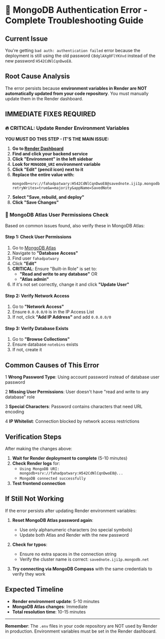 # 🚨 MongoDB Authentication Error - Complete Troubleshooting Guide

## Current Issue
You're getting `bad auth: authentication failed` error because the deployment is still using the old password `CBdglAXg0FlYKVvd` instead of the new password `H542CdNlCqnDwoE8`.

## Root Cause Analysis
The error persists because **environment variables in Render are NOT automatically updated from your code repository**. You must manually update them in the Render dashboard.

## IMMEDIATE FIXES REQUIRED

### 🔥 CRITICAL: Update Render Environment Variables

**YOU MUST DO THIS STEP - IT'S THE MAIN ISSUE:**

1. **Go to [Render Dashboard](https://dashboard.render.com/)**
2. **Find and click your backend service**
3. **Click "Environment" in the left sidebar**
4. **Look for `MONGODB_URI` environment variable**
5. **Click "Edit" (pencil icon) next to it**
6. **Replace the entire value with:**
   ```
   mongodb+srv://fahadpatwary:H542CdNlCqnDwoE8@savednote.iji1p.mongodb.net/notebins?retryWrites=true&w=majority&appName=SavedNote
   ```
7. **Select "Save, rebuild, and deploy"**
8. **Click "Save Changes"**

### 🔧 MongoDB Atlas User Permissions Check

Based on common issues found, also verify these in MongoDB Atlas:

#### Step 1: Check User Permissions
1. Go to [MongoDB Atlas](https://cloud.mongodb.com/)
2. Navigate to **"Database Access"**
3. Find user `fahadpatwary`
4. Click **"Edit"**
5. **CRITICAL**: Ensure "Built-in Role" is set to:
   - **"Read and write to any database"** OR
   - **"Atlas admin"**
6. If it's not set correctly, change it and click **"Update User"**

#### Step 2: Verify Network Access
1. Go to **"Network Access"**
2. Ensure `0.0.0.0/0` is in the IP Access List
3. If not, click **"Add IP Address"** and add `0.0.0.0/0`

#### Step 3: Verify Database Exists
1. Go to **"Browse Collections"**
2. Ensure database `notebins` exists
3. If not, create it

## Common Causes of This Error

<mcreference link="https://stackoverflow.com/questions/55695565/error-message-mongoerror-bad-auth-authentication-failed-through-uri-string" index="1">1</mcreference> **Wrong Password Type**: Using account password instead of database user password

<mcreference link="https://github.com/orgs/community/discussions/36567" index="2">2</mcreference> **Missing User Permissions**: User doesn't have "read and write to any database" role

<mcreference link="https://www.mongodb.com/community/forums/t/bad-auth-authentication-failed-nodejs-mongodb-atlas/14461" index="3">3</mcreference> **Special Characters**: Password contains characters that need URL encoding

<mcreference link="https://www.geeksforgeeks.org/mongodb/troubleshooting-mongodb-atlas-connection-errors/" index="4">4</mcreference> **IP Whitelist**: Connection blocked by network access restrictions

## Verification Steps

After making the changes above:

1. **Wait for Render deployment to complete** (5-10 minutes)
2. **Check Render logs** for:
   - `Using MongoDB URI: mongodb+srv://fahadpatwary:H542CdNlCqnDwoE8@...`
   - `MongoDB connected successfully`
3. **Test frontend connection**

## If Still Not Working

If the error persists after updating Render environment variables:

1. **Reset MongoDB Atlas password again**:
   - Use only alphanumeric characters (no special symbols)
   - Update both Atlas and Render with the new password

2. **Check for typos**:
   - Ensure no extra spaces in the connection string
   - Verify the cluster name is correct: `savednote.iji1p.mongodb.net`

3. **Try connecting via MongoDB Compass** with the same credentials to verify they work

## Expected Timeline
- **Render environment update**: 5-10 minutes
- **MongoDB Atlas changes**: Immediate
- **Total resolution time**: 10-15 minutes

---
**Remember**: The `.env` files in your code repository are NOT used by Render in production. Environment variables must be set in the Render dashboard.